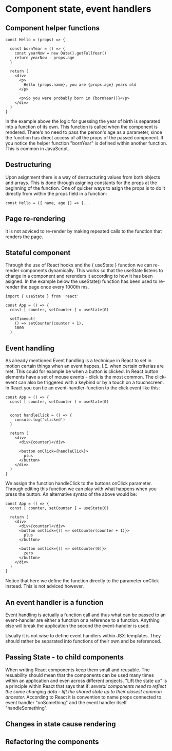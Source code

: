 # Component state, event handlers

## Component helper functions
```
const Hello = (props) => {

  const bornYear = () => {
    const yearNow = new Date().getFullYear()
    return yearNow - props.age
  }

  return (
    <div>
      <p>
        Hello {props.name}, you are {props.age} years old
      </p>

      <p>So you were probably born in {bornYear()}</p>
    </div>
  )
}
```
In the example above the logic for guessing the year of birth is separated into a function of its own. This function is called when the component is rendered. There's no need to pass the person's age as a parameter, since the function has direct access of all the props of the passed component. If you notice the helper function "bornYear" is defined within another function. This is common in JavaScript.

## Destructuring
Upon asignment there is a way of destructuring values from both objects and arrays. This is done through asigning constants for the props at the beginning of the function. One of quicker ways to asign the props is to do it directly from within the props field in a function:
```
const Hello = ({ name, age }) => {...
```
## Page re-rendering
It is not adviced to re-render by making repeated calls to the function that renders the page.

## Stateful component
Through the use of React hooks and the { useState } function we can re-render components dynamically. This works so that the useState listens to change in a component and rerenders it according to how it has been asigned. In the example below the useState() function has been used to re-render the page once every 1000th ms.
```
import { useState } from 'react'

const App = () => {
  const [ counter, setCounter ] = useState(0)

  setTimeout(
    () => setCounter(counter + 1),
    1000
  )
```

## Event handling
As already mentioned Event handling is a technique in React to set in motion certain things when an event happes, I.E. when certain criterias are met. This could for example be when a button is clicked. In React button elements have a set of mouse events - click is the most common. The click-event can also be triggered with a keybind or by a touch on a touchscreen. In React you can tie an event-handler-function to the click event like this:
```
const App = () => {
  const [ counter, setCounter ] = useState(0)


  const handleClick = () => {
    console.log('clicked')
  }

  return (
    <div>
      <div>{counter}</div>

      <button onClick={handleClick}>
        plus
      </button>
    </div>
  )
}
```
We assign the function handleClick to the buttons onClick parameter. Through editing this function we can play with what happens when you press the button. An alternative syntax of the above would be:
```
const App = () => {
  const [ counter, setCounter ] = useState(0)

  return (
    <div>
      <div>{counter}</div>
      <button onClick={() => setCounter(counter + 1)}>
        plus
      </button>

      <button onClick={() => setCounter(0)}> 
        zero
      </button>
    </div>
  )
}
```
Notice that here we define the function directly to the parameter onClick instead. This is not adviced however.

## An event handler is a function
Event handling is actually a function call and thus what can be passed to an event-handler are either a function or a reference to a function. Anything else will break the application the second the event-handler is used.

Usually it is not wise to define event handlers within JSX-templates. They should rather be separated into functions of their own and be referenced. 
## Passing State - to child components
When writing React components keep them small and reusable. The resuability should mean that the components can be used many times within an application and even across different projects. "Lift the state up" is a principle within React that says that if: *several components need to reflect the same changing data - lift the shared state up to their closest common ancestor.*
According to React it is convention to name props connected to event handler "onSomething" and the event handler itself "handleSomething".

## Changes in state cause rendering

## Refactoring the components
